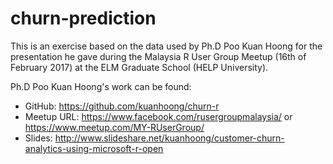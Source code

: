 # churn-prediction

This is an exercise based on the data used by Ph.D Poo Kuan Hoong for the presentation he gave during the Malaysia R User Group Meetup (16th of February 2017) at the ELM Graduate School (HELP University).

Ph.D Poo Kuan Hoong's work can be found:
- GitHub: https://github.com/kuanhoong/churn-r
- Meetup URL: https://www.facebook.com/rusergroupmalaysia/ or https://www.meetup.com/MY-RUserGroup/ 
- Slides: http://www.slideshare.net/kuanhoong/customer-churn-analytics-using-microsoft-r-open
